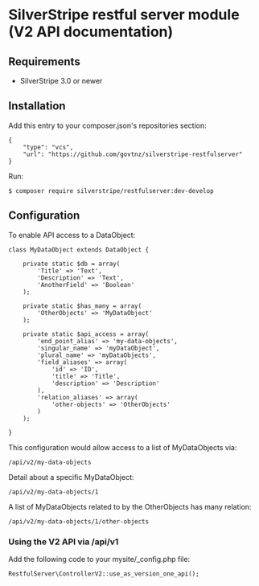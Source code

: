 # SilverStripe restful server module (V2 API documentation)

## Requirements

 * SilverStripe 3.0 or newer

## Installation

Add this entry to your composer.json's repositories section:

	{
		"type": "vcs",
		"url": "https://github.com/govtnz/silverstripe-restfulserver"
	}

Run:

	$ composer require silverstripe/restfulserver:dev-develop

## Configuration

To enable API access to a DataObject:

	class MyDataObject extends DataObject {

		private static $db = array(
			'Title' => 'Text',
			'Description' => 'Text',
			'AnotherField' => 'Boolean'
		);

		private static $has_many = array(
			'OtherObjects' => 'MyDataObject'
		);

		private static $api_access = array(
			'end_point_alias' => 'my-data-objects',
			'singular_name' => 'myDataObject',
			'plural_name' => 'myDataObjects',
			'field_aliases' => array(
				'id' => 'ID',
				'title' => 'Title',
				'description' => 'Description'
			),
			'relation_aliases' => array(
				'other-objects' => 'OtherObjects'
			)
		);

	}

This configuration would allow access to a list of MyDataObjects via:

	/api/v2/my-data-objects

Detail about a specific MyDataObject:

	/api/v2/my-data-objects/1

A list of MyDataObjects related to by the OtherObjects has many relation:

	/api/v2/my-data-objects/1/other-objects

### Using the V2 API via /api/v1

Add the following code to your mysite/_config.php file:

	RestfulServer\ControllerV2::use_as_version_one_api();
